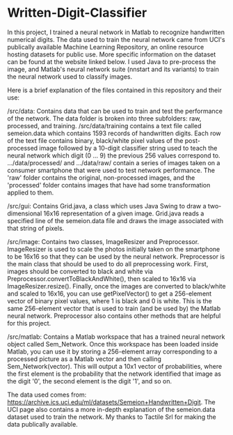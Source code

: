 # Written-Digit-Classifier

In this project, I trained a neural network in Matlab to recognize handwritten numerical digits. The data used to train the neural network came from UCI's publically available Machine Learning Repository, an online resource hosting datasets for public use. More specific information on the dataset can be found at the website linked below. I used Java to pre-process the image, and Matlab's neural network suite (nnstart and its variants) to train the neural network used to classify images.

Here is a brief explanation of the files contained in this repository and their use:

/src/data: Contains data that can be used to train and test the performance of the network. The data folder is broken into three subfolders: raw, processed, and training. /src/data/training contains a text file called semeion.data which contains 1593 records of handwritten digits. Each row of the text file contains binary, black/white pixel values of the post-processed image followed by a 10-digit classifier string used to teach the neural network which digit (0 ... 9) the previous 256 values correspond to. .../data/processed/ and .../data/raw/ contain a series of images taken on a consumer smartphone that were used to test network performance. The 'raw' folder contains the original, non-processed images, and the 'processed' folder contains images that have had some transformation applied to them.

/src/gui: Contains Grid.java, a class which uses Java Swing to draw a two-dimensional 16x16 representation of a given image. Grid.java reads a specified line of the semeion.data file and draws the image associated with that string of pixels.

/src/image: Contains two classes, ImageResizer and Preprocessor. ImageResizer is used to scale the photos initially taken on the smartphone to be 16x16 so that they can be used by the neural network. Preprocessor is the main class that should be used to do all preprocessing work. First, images should be converted to black and white via Preprocessor.convertToBlackAndWhite(), then scaled to 16x16 via ImageResizer.resize(). Finally, once the images are converted to black/white and scaled to 16x16, you can use getPixelVector() to get a 256-element vector of binary pixel values, where 1 is black and 0 is white. This is the same 256-element vector that is used to train (and be used by) the Matlab neural network. Preprocessor also contains other methods that are helpful for this project.

/src/matlab: Contains a Matlab workspace that has a trained neural network object called Sem_Network. Once this workspace has been loaded inside Matlab, you can use it by storing a 256-element array corresponding to a processed picture as a Matlab vector and then calling Sem_Network(vector). This will output a 10x1 vector of probabilities, where the first element is the probability that the network identified that image as the digit '0', the second element is the digit '1', and so on. 

The data used comes from: https://archive.ics.uci.edu/ml/datasets/Semeion+Handwritten+Digit. The UCI page also contains a more in-depth explanation of the semeion.data dataset used to train the network. My thanks to Tactile Srl for making the data publically available.
